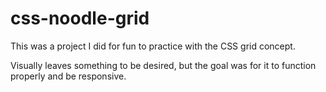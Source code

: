 # css-noodle-grid

This was a project I did for fun to practice with the CSS grid concept.

Visually leaves something to be desired, but the goal was for it to function properly and be responsive.
